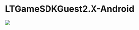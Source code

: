 # LTGameSDKGuest2.X-Android

[![](https://jitpack.io/v/muyishuangfeng/LTGameSDKGuest2.X-Android.svg)](https://jitpack.io/#muyishuangfeng/LTGameSDKGuest2.X-Android)
